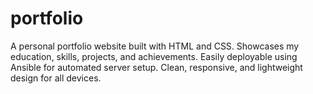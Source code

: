 # portfolio
A personal portfolio website built with HTML and CSS. Showcases my education, skills, projects, and achievements. Easily deployable using Ansible for automated server setup. Clean, responsive, and lightweight design for all devices.
